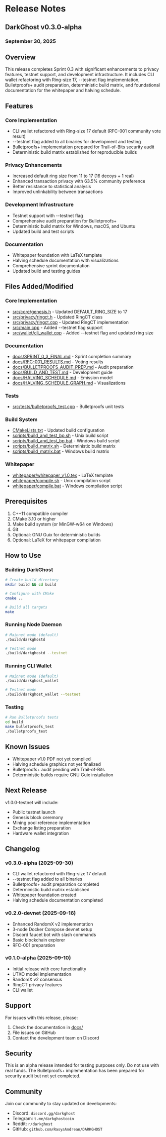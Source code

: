 # Release Notes

## DarkGhost v0.3.0-alpha

### September 30, 2025

## Overview

This release completes Sprint 0.3 with significant enhancements to privacy features, testnet support, and development infrastructure. It includes CLI wallet refactoring with Ring-size 17, --testnet flag implementation, Bulletproofs+ audit preparation, deterministic build matrix, and foundational documentation for the whitepaper and halving schedule.

## Features

### Core Implementation

- CLI wallet refactored with Ring-size 17 default (RFC-001 community vote result)
- --testnet flag added to all binaries for development and testing
- Bulletproofs+ implementation prepared for Trail-of-Bits security audit
- Deterministic build matrix established for reproducible builds

### Privacy Enhancements

- Increased default ring size from 11 to 17 (16 decoys + 1 real)
- Enhanced transaction privacy with 63.5% community preference
- Better resistance to statistical analysis
- Improved unlinkability between transactions

### Development Infrastructure

- Testnet support with --testnet flag
- Comprehensive audit preparation for Bulletproofs+
- Deterministic build matrix for Windows, macOS, and Ubuntu
- Updated build and test scripts

### Documentation

- Whitepaper foundation with LaTeX template
- Halving schedule documentation with visualizations
- Comprehensive sprint documentation
- Updated build and testing guides

## Files Added/Modified

### Core Implementation

- [src/core/genesis.h](src/core/genesis.h) - Updated DEFAULT_RING_SIZE to 17
- [src/privacy/ringct.h](src/privacy/ringct.h) - Updated RingCT class
- [src/privacy/ringct.cpp](src/privacy/ringct.cpp) - Updated RingCT implementation
- [src/main.cpp](src/main.cpp) - Added --testnet flag support
- [src/wallet/cli_wallet.cpp](src/wallet/cli_wallet.cpp) - Added --testnet flag and updated ring size

### Documentation

- [docs/SPRINT_0_3_FINAL.md](SPRINT_0_3_FINAL.md) - Sprint completion summary
- [docs/RFC-001_RESULTS.md](RFC-001_RESULTS.md) - Voting results
- [docs/BULLETPROOFS_AUDIT_PREP.md](BULLETPROOFS_AUDIT_PREP.md) - Audit preparation
- [docs/BUILD_AND_TEST.md](BUILD_AND_TEST.md) - Development guide
- [docs/HALVING_SCHEDULE.md](HALVING_SCHEDULE.md) - Emission model
- [docs/HALVING_SCHEDULE_GRAPH.md](HALVING_SCHEDULE_GRAPH.md) - Visualizations

### Tests

- [src/tests/bulletproofs_test.cpp](src/tests/bulletproofs_test.cpp) - Bulletproofs unit tests

### Build System

- [CMakeLists.txt](CMakeLists.txt) - Updated build configuration
- [scripts/build_and_test_bp.sh](scripts/build_and_test_bp.sh) - Unix build script
- [scripts/build_and_test_bp.bat](scripts/build_and_test_bp.bat) - Windows build script
- [scripts/build_matrix.sh](scripts/build_matrix.sh) - Deterministic build matrix
- [scripts/build_matrix.bat](scripts/build_matrix.bat) - Windows build matrix

### Whitepaper

- [whitepaper/whitepaper_v1.0.tex](whitepaper/whitepaper_v1.0.tex) - LaTeX template
- [whitepaper/compile.sh](whitepaper/compile.sh) - Unix compilation script
- [whitepaper/compile.bat](whitepaper/compile.bat) - Windows compilation script

## Prerequisites

1. C++11 compatible compiler
2. CMake 3.10 or higher
3. Make build system (or MinGW-w64 on Windows)
4. Git
5. Optional: GNU Guix for deterministic builds
6. Optional: LaTeX for whitepaper compilation

## How to Use

### Building DarkGhost

```bash
# Create build directory
mkdir build && cd build

# Configure with CMake
cmake ..

# Build all targets
make
```

### Running Node Daemon

```bash
# Mainnet mode (default)
./build/darkghostd

# Testnet mode
./build/darkghostd --testnet
```

### Running CLI Wallet

```bash
# Mainnet mode (default)
./build/darkghost_wallet

# Testnet mode
./build/darkghost_wallet --testnet
```

### Testing

```bash
# Run Bulletproofs tests
cd build
make bulletproofs_test
./bulletproofs_test
```

## Known Issues

- Whitepaper v1.0 PDF not yet compiled
- Halving schedule graphics not yet finalized
- Bulletproofs+ audit pending with Trail-of-Bits
- Deterministic builds require GNU Guix installation

## Next Release

v1.0.0-testnet will include:

- Public testnet launch
- Genesis block ceremony
- Mining pool reference implementation
- Exchange listing preparation
- Hardware wallet integration

## Changelog

### v0.3.0-alpha (2025-09-30)

- CLI wallet refactored with Ring-size 17 default
- --testnet flag added to all binaries
- Bulletproofs+ audit preparation completed
- Deterministic build matrix established
- Whitepaper foundation created
- Halving schedule documentation completed

### v0.2.0-devnet (2025-09-16)

- Enhanced RandomX v2 implementation
- 3-node Docker Compose devnet setup
- Discord faucet bot with slash commands
- Basic blockchain explorer
- RFC-001 preparation

### v0.1.0-alpha (2025-09-10)

- Initial release with core functionality
- UTXO model implementation
- RandomX v2 consensus
- RingCT privacy features
- CLI wallet

## Support

For issues with this release, please:

1. Check the documentation in [docs/](docs/)
2. File issues on GitHub
3. Contact the development team on Discord

## Security

This is an alpha release intended for testing purposes only. Do not use with real funds.
The Bulletproofs+ implementation has been prepared for security audit but not yet completed.

## Community

Join our community to stay updated on developments:

- Discord: `discord.gg/darkghost`
- Telegram: `t.me/darkghostcoin`
- Reddit: `r/darkghost`
- GitHub: `github.com/RasyaAndrean/DARKGHOST`
